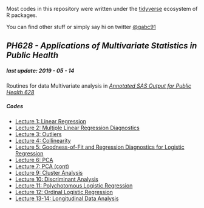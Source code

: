 Most codes in this repository were written under the [tidyverse](https://www.tidyverse.org/) ecosystem of R packages.

You can find other stuff or simply say hi on twitter [@gabc91](https://twitter.com/Gabc91)

## *PH628 - Applications of Multivariate Statistics in Public Health*
##### last update: 2019 - 05 - 14

Routines for data Multivariate analysis in [*Annotated SAS Output for Public Health 628*](https://redshelf.com/book/791372/)

##### Codes
- [Lecture 1: Linear Regression](https://gcarrascoe.github.io/epi_stats/PH628/PH628_L1.html)
- [Lecture 2: Multiple Linear Regression Diagnostics](https://gcarrascoe.github.io/epi_stats/PH628/PH628_L2.html)
- [Lecture 3: Outliers](https://gcarrascoe.github.io/epi_stats/PH628/PH628_L3.html)
- [Lecture 4: Collinearity](https://gcarrascoe.github.io/epi_stats/PH628/PH628_L4.html)
- [Lecture 5: Goodness-of-Fit and Regression Diagnostics for Logistic Regression](https://gcarrascoe.github.io/epi_stats/PH628/PH628_L5.html)
- [Lecture 6: PCA](https://gcarrascoe.github.io/epi_stats/PH628/PH628_L6.html)
- [Lecture 7: PCA (cont)](https://gcarrascoe.github.io/epi_stats/PH628/PH628_L7.html)
- [Lecture 9: Cluster Analysis](https://gcarrascoe.github.io/epi_stats/PH628/PH628_L9.html)
- [Lecture 10: Discriminant Analysis](https://gcarrascoe.github.io/epi_stats/PH628/PH628_L10.html)
- [Lecture 11: Polychotomous Logistic Regression](https://gcarrascoe.github.io/epi_stats/PH628/PH628_L11.html)
- [Lecture 12: Ordinal Logistic Regression](https://gcarrascoe.github.io/epi_stats/PH628/PH628_L12.html)
- [Lecture 13-14: Longitudinal Data Analysis](https://gcarrascoe.github.io/epi_stats/PH628/PH628_L13.html)
